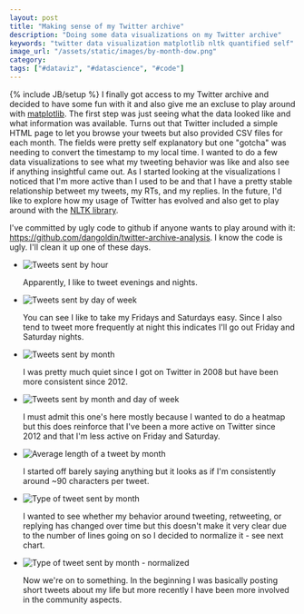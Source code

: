 ```yaml
---
layout: post
title: "Making sense of my Twitter archive"
description: "Doing some data visualizations on my Twitter archive"
keywords: "twitter data visualization matplotlib nltk quantified self"
image_url: "/assets/static/images/by-month-dow.png"
category:
tags: ["#dataviz", "#datascience", "#code"]
---
```

{% include JB/setup %}
I finally got access to my Twitter archive and decided to have some fun with it and also give me an excluse to play around with <a href="http://matplotlib.org/">matplotlib</a>. The first step was just seeing what the data looked like and what information was available. Turns out that Twitter included a simple HTML page to let you browse your tweets but also provided CSV files for each month. The fields were pretty self explanatory but one "gotcha" was needing to convert the timestamp to my local time. I wanted to do a few data visualizations to see what my tweeting behavior was like and also see if anything insightful came out. As I started looking at the visualizations I noticed that I'm more active than I used to be and that I have a pretty stable relationship betweet my tweets, my RTs, and my replies. In the future, I'd like to explore how my usage of Twitter has evolved and also get to play around with the <a href="http://nltk.org/">NLTK library</a>.

I've committed by ugly code to github if anyone wants to play around with it: <a href="https://github.com/dangoldin/twitter-archive-analysis">https://github.com/dangoldin/twitter-archive-analysis</a>. I know the code is ugly. I'll clean it up one of these days.

<ul class="thumbnails">
  <li class="span8">
    <div class="thumbnail">
      <img src="{{ IMG_PATH }}by-hour.png" alt="Tweets sent by hour">
      <p>Apparently, I like to tweet evenings and nights.</p>
    </div>
  </li>

  <li class="span8">
    <div class="thumbnail">
      <img src="{{ IMG_PATH }}by-dow.png" alt="Tweets sent by day of week">
      <p>You can see I like to take my Fridays and Saturdays easy. Since I also tend to tweet more frequently at night this indicates I'll go out Friday and Saturday nights.</p>
    </div>
  </li>

  <li class="span8">
    <div class="thumbnail">
      <img src="{{ IMG_PATH }}by-month.png" alt="Tweets sent by month">
      <p>I was pretty much quiet since I got on Twitter in 2008 but have been more consistent since 2012.</p>
    </div>
  </li>

  <li class="span8">
    <div class="thumbnail">
      <img src="{{ IMG_PATH }}by-month-dow.png" alt="Tweets sent by month and day of week">
      <p>I must admit this one's here mostly because I wanted to do a heatmap but this does reinforce that I've been a more active on Twitter since 2012 and that I'm less active on Friday and Saturday.</p>
    </div>
  </li>

  <li class="span8">
    <div class="thumbnail">
      <img src="{{ IMG_PATH }}by-month-length.png" alt="Average length of a tweet by month">
      <p>I started off barely saying anything but it looks as if I'm consistently around ~90 characters per tweet.</p>
    </div>
  </li>

  <li class="span8">
    <div class="thumbnail">
      <img src="{{ IMG_PATH }}by-month-type.png" alt="Type of tweet sent by month">
      <p>I wanted to see whether my behavior around tweeting, retweeting, or replying has changed over time but this doesn't make it very clear due to the number of lines going on so I decided to normalize it - see next chart.</p>
    </div>
  </li>

  <li class="span8">
    <div class="thumbnail">
      <img src="{{ IMG_PATH }}by-month-type-stacked.png" alt="Type of tweet sent by month - normalized">
      <p>Now we're on to something. In the beginning I was basically posting short tweets about my life but more recently I have been more involved in the community aspects.</p>
    </div>
  </li>
</ul>